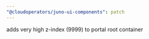 ```yaml
---
"@cloudoperators/juno-ui-components": patch
---
```


adds very high z-index (9999) to portal root container

